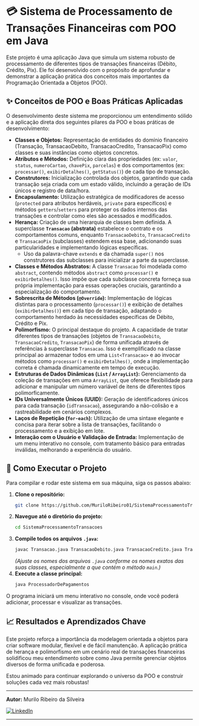 # 💳 Sistema de Processamento de Transações Financeiras com POO em Java

Este projeto é uma aplicação Java que simula um sistema robusto de processamento de diferentes tipos de transações financeiras (Débito, Crédito, Pix). Ele foi desenvolvido com o propósito de aprofundar e demonstrar a aplicação prática dos conceitos mais importantes da Programação Orientada a Objetos (POO).

## ✨ Conceitos de POO e Boas Práticas Aplicadas

O desenvolvimento deste sistema me proporcionou um entendimento sólido e a aplicação direta dos seguintes pilares da POO e boas práticas de desenvolvimento:

-   **Classes e Objetos:** Representação de entidades do domínio financeiro (Transação, TransacaoDebito, TransacaoCredito, TransacaoPix) como classes e suas instâncias como objetos concretos.
-   **Atributos e Métodos:** Definição clara das propriedades (ex: `valor`, `status`, `numeroCartao`, `chavePix`, `parcelas`) e dos comportamentos (ex: `processar()`, `exibirDetalhes()`, `getStatus()`) de cada tipo de transação.
-   **Construtores:** Inicialização controlada dos objetos, garantindo que cada transação seja criada com um estado válido, incluindo a geração de IDs únicos e registro de data/hora.
-   **Encapsulamento:** Utilização estratégica de modificadores de acesso (`protected` para atributos herdáveis, `private` para específicos) e métodos `getters`/`setters` para proteger os dados internos das transações e controlar como eles são acessados e modificados.
-   **Herança:** Criação de uma hierarquia de classes bem definida. A superclasse **`Transacao` (abstrata)** estabelece o contrato e os comportamentos comuns, enquanto `TransacaoDebito`, `TransacaoCredito` e `TransacaoPix` (subclasses) estendem essa base, adicionando suas particularidades e implementando lógicas específicas.
    -   Uso da palavra-chave `extends` e da chamada `super()` nos construtores das subclasses para inicializar a parte da superclasse.
-   **Classes e Métodos Abstratos:** A classe `Transacao` foi modelada como `abstract`, contendo métodos `abstract` como `processar()` e `exibirDetalhes()`. Isso impõe que cada subclasse concreta forneça sua própria implementação para essas operações cruciais, garantindo a especialização do comportamento.
-   **Sobrescrita de Métodos (`@Override`):** Implementação de lógicas distintas para o processamento (`processar()`) e exibição de detalhes (`exibirDetalhes()`) em cada tipo de transação, adaptando o comportamento herdado às necessidades específicas de Débito, Crédito e Pix.
-   **Polimorfismo:** O principal destaque do projeto. A capacidade de tratar diferentes tipos de transações (objetos de `TransacaoDebito`, `TransacaoCredito`, `TransacaoPix`) de forma unificada através de referências à superclasse `Transacao`. Isso é exemplificado na classe principal ao armazenar todos em uma `List<Transacao>` e ao invocar métodos como `processar()` e `exibirDetalhes()`, onde a implementação correta é chamada dinamicamente em tempo de execução.
-   **Estruturas de Dados Dinâmicas (`List` / `ArrayList`):** Gerenciamento da coleção de transações em uma `ArrayList`, que oferece flexibilidade para adicionar e manipular um número variável de itens de diferentes tipos polimorficamente.
-   **IDs Universalmente Únicos (UUID):** Geração de identificadores únicos para cada transação (`idTransacao`), assegurando a não-colisão e a rastreabilidade em cenários complexos.
-   **Laços de Repetição (`for-each`):** Utilização de uma sintaxe elegante e concisa para iterar sobre a lista de transações, facilitando o processamento e a exibição em lote.
-   **Interação com o Usuário e Validação de Entrada:** Implementação de um menu interativo no console, com tratamento básico para entradas inválidas, melhorando a experiência do usuário.

## 🚀 Como Executar o Projeto

Para compilar e rodar este sistema em sua máquina, siga os passos abaixo:

1.  **Clone o repositório:**
    ```bash
    git clone https://github.com/MuriloRibeiro01/SistemaProcessamentoTransacoes/tree/master
    ```
2.  **Navegue até o diretório do projeto:**
    ```bash
    cd SistemaProcessamentoTransacoes
    ```
3.  **Compile todos os arquivos `.java`:**
    ```bash
    javac Transacao.java TransacaoDebito.java TransacaoCredito.java TransacaoPix.java ProcessadorDePagamentos.java
    ```
    *(Ajuste os nomes dos arquivos `.java` conforme os nomes exatos das suas classes, especialmente a que contém o método `main`.)*
4.  **Execute a classe principal:**
    ```bash
    java ProcessadorDePagamentos 
    ```

O programa iniciará um menu interativo no console, onde você poderá adicionar, processar e visualizar as transações.

## 📈 Resultados e Aprendizados Chave

Este projeto reforça a importância da modelagem orientada a objetos para criar software modular, flexível e de fácil manutenção. A aplicação prática de herança e polimorfismo em um cenário real de transações financeiras solidificou meu entendimento sobre como Java permite gerenciar objetos diversos de forma unificada e poderosa.

Estou animado para continuar explorando o universo da POO e construir soluções cada vez mais robustas!

---

**Autor:**
Murilo Ribeiro da Silveira

[![LinkedIn](https://img.shields.io/badge/LinkedIn-0077B5?style=plastic&logo=linkedin&logoColor=white)](https://www.linkedin.com/in/murilo-ribeiro-da-silveira-255774264)

---
